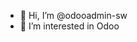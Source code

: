- 👋 Hi, I’m @odooadmin-sw
- 👀 I’m interested in Odoo

<!---
odooadmin-sw/odooadmin-sw is a ✨ special ✨ repository because its `README.md` (this file) appears on your GitHub profile.
You can click the Preview link to take a look at your changes.
--->
